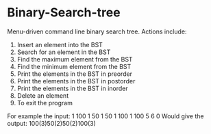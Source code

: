 # Binary-Search-tree
Menu-driven command line binary search tree. Actions include: 
1. Insert an element into the BST
2. Search for an element in the BST
3. Find the maximum element from the BST
4. Find the minimum element from the BST
5. Print the elements in the BST in preorder
6. Print the elements in the BST in postorder
7. Print the elements in the BST in inorder
8. Delete an element
0. To exit the program

For example the input: 
1 100 1 50 1 50 1 100 1 100 5 6 0
Would give the output:
100(3)50(2)50(2)100(3)
